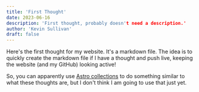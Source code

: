 ```yaml
---
title: 'First Thought'
date: 2023-06-16
description: 'First thought, probably doesn't need a description.'
author: 'Kevin Sullivan'
draft: false
---
```


Here's the first thought for my website. It's a markdown file. The idea is to quickly create the markdown file if I have a thought and push live, keeping the website (and my GitHub) looking active!

So, you can apparently use [Astro collections](https://docs.astro.build/en/guides/content-collections/#what-are-content-collections) to do something similar to what these thoughts are, but I don't think I am going to use that just yet. 